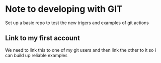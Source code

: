 
# Note to developing with GIT

Set up a basic repo to test the new trigers and examples of git actions

## Link to my first account

We need to link this to one of my git users and then link the other to it so i can build up reliable examples


